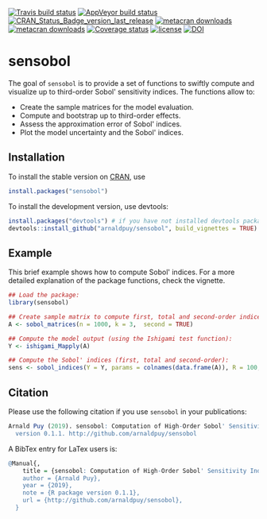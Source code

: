 [![Travis build status](https://travis-ci.org/arnaldpuy/sensobol.svg?branch=master)](https://travis-ci.org/arnaldpuy/sensobol) [![AppVeyor build status](https://ci.appveyor.com/api/projects/status/github/arnaldpuy/sensobol?branch=master&svg=true)](https://ci.appveyor.com/project/arnaldpuy/sensobol) [![CRAN_Status_Badge_version_last_release](https://www.r-pkg.org/badges/version-last-release/sensobol)](https://cran.r-project.org/package=sensobol) [![metacran downloads](https://cranlogs.r-pkg.org/badges/last-week/sensobol)](https://cran.r-project.org/package=sensobol) [![metacran downloads](https://cranlogs.r-pkg.org/badges/grand-total/sensobol)](https://cran.r-project.org/package=sensobol) [![Coverage status](https://codecov.io/gh/arnaldpuy/sensobol/branch/master/graph/badge.svg)](https://codecov.io/github/arnaldpuy/sensobol?branch=master) [![license](https://img.shields.io/badge/license-GPL--3-blue.svg)](https://www.gnu.org/licenses/gpl-3.0.en.html) [![DOI](https://zenodo.org/badge/DOI/10.5281/zenodo.2579855.svg)](https://doi.org/10.5281/zenodo.2579855)

# sensobol

The goal of `sensobol` is to provide a set of functions to swiftly compute and visualize up to third-order Sobol' sensitivity indices. The functions allow to: 
- Create the sample matrices for the model evaluation.
- Compute and bootstrap up to third-order effects.
- Assess the approximation error of Sobol' indices.
- Plot the model uncertainty and the Sobol' indices.

## Installation
To install the stable version on [CRAN](https://CRAN.R-project.org/package=sensobol), use

```r
install.packages("sensobol")
```
To install the development version, use devtools:

``` r
install.packages("devtools") # if you have not installed devtools package already
devtools::install_github("arnaldpuy/sensobol", build_vignettes = TRUE)
```

## Example

This brief example shows how to compute Sobol' indices. For a more detailed explanation of the package functions, check the vignette.

``` r
## Load the package:
library(sensobol)

## Create sample matrix to compute first, total and second-order indices:
A <- sobol_matrices(n = 1000, k = 3,  second = TRUE)

## Compute the model output (using the Ishigami test function):
Y <- ishigami_Mapply(A)

## Compute the Sobol' indices (first, total and second-order):
sens <- sobol_indices(Y = Y, params = colnames(data.frame(A)), R = 100, n = 1000, second = TRUE)
```

## Citation

Please use the following citation if you use `sensobol` in your publications:

```r
Arnald Puy (2019). sensobol: Computation of High-Order Sobol' Sensitivity Indices. R package
  version 0.1.1. http://github.com/arnaldpuy/sensobol
```

A BibTex entry for LaTex users is:

```r
@Manual{,
    title = {sensobol: Computation of High-Order Sobol' Sensitivity Indices},
    author = {Arnald Puy},
    year = {2019},
    note = {R package version 0.1.1},
    url = {http://github.com/arnaldpuy/sensobol},
  }
```
